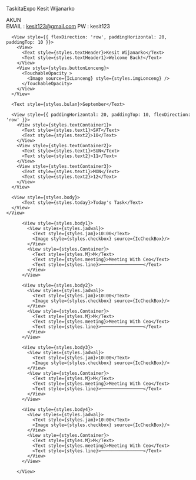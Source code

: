TaskitaExpo Kesit Wijanarko

AKUN  
EMAIL : kesit123@gmail.com
PW    : kesit123

<View>
<View style={{ flex: 1, backgroundColor: "#131B63" }}>
      <StatusBar
        barStyle="light-content"
        animated={true}
        backgroundColor="#131B63" />

      <View style={{ flexDirection: 'row', paddingHorizontal: 20, paddingTop: 10 }}>
        <View>
          <Text style={styles.textHeader}>Kesit Wijanarko</Text>
          <Text style={styles.textHeader1}>Welcome Back!</Text>
        </View>
        <View style={styles.buttonLonceng}>
          <TouchableOpacity >
            <Image source={IcLonceng} style={styles.imgLonceng} />
          </TouchableOpacity>
        </View>
      </View>

      <Text style={styles.bulan}>September</Text>

      <View style={{ paddingHorizontal: 20, paddingTop: 10, flexDirection: 'row' }}>
        <View style={styles.textContainer1}>
          <Text style={styles.text1}>SAT</Text>
          <Text style={styles.text2}>10</Text>
        </View>
        <View style={styles.textContainer2}>
          <Text style={styles.text1}>SUN</Text>
          <Text style={styles.text2}>11</Text>
        </View>
        <View style={styles.textContainer3}>
          <Text style={styles.text1}>MON</Text>
          <Text style={styles.text2}>12</Text>
        </View>
      </View>

      <View style={styles.body}>
          <Text style={styles.today}>Today's Task</Text>
      </View>
    </View>

          <View style={styles.body1}>
            <View styles={styles.jadwal}>
              <Text style={styles.jam}>10:00</Text>
              <Image style={styles.checkbox} source={IcCheckBox}/>
            </View>
            <View style={styles.Container}>
              <Text style={styles.M}>M</Text>
              <Text style={styles.meeting}>Meeting With Ceo</Text>
              <Text style={styles.line}>────────────────</Text>
            </View>
          </View>

          <View style={styles.body2}>
            <View styles={styles.jadwal}>
              <Text style={styles.jam}>10:00</Text>
              <Image style={styles.checkbox} source={IcCheckBox}/>
            </View>
            <View style={styles.Container}>
              <Text style={styles.M}>M</Text>
              <Text style={styles.meeting}>Meeting With Ceo</Text>
              <Text style={styles.line}>────────────────</Text>
            </View>
          </View>

          <View style={styles.body3}>
            <View styles={styles.jadwal}>
              <Text style={styles.jam}>10:00</Text>
              <Image style={styles.checkbox} source={IcCheckBox}/>
            </View>
            <View style={styles.Container}>
              <Text style={styles.M}>M</Text>
              <Text style={styles.meeting}>Meeting With Ceo</Text>
              <Text style={styles.line}>────────────────</Text>
            </View>
          </View>

          <View style={styles.body4}>
            <View styles={styles.jadwal}>
              <Text style={styles.jam}>10:00</Text>
              <Image style={styles.checkbox} source={IcCheckBox}/>
            </View>
            <View style={styles.Container}>
              <Text style={styles.M}>M</Text>
              <Text style={styles.meeting}>Meeting With Ceo</Text>
              <Text style={styles.line}>────────────────</Text>
            </View>
          </View>

        </View>